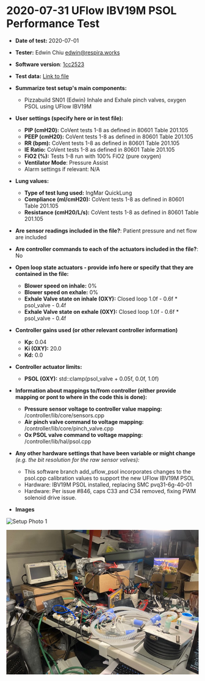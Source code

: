 # 2020-07-31 UFlow IBV19M PSOL Performance Test

* **Date of test:** 2020-07-01

* **Tester:** Edwin Chiu edwin@respira.works

* **Software version**: [1cc2523](https://github.com/RespiraWorks/Ventilator/commit/1cc252376c78fb6796afd2caeaa50d72c056ad4e)

* **Test data:** [Link to file](https://github.com/RespiraWorks/Ventilator/tree/master/software/sample-data/2020-07-31-UFlow-Performance)

* **Summarize test setup's main components:**
  * Pizzabuild SN01 (Edwin) Inhale and Exhale pinch valves, oxygen PSOL using UFlow IBV19M

* **User settings (specify here or in test file):**
    * **PIP (cmH20):** CoVent tests 1-8 as defined in 80601 Table 201.105
    * **PEEP (cmH20):** CoVent tests 1-8 as defined in 80601 Table 201.105
    * **RR (bpm):** CoVent tests 1-8 as defined in 80601 Table 201.105
    * **IE Ratio:** CoVent tests 1-8 as defined in 80601 Table 201.105
    * **FiO2 (%):** Tests 1-8 run with 100% FiO2 (pure oxygen)
    * **Ventilator Mode**: Pressure Assist
    * Alarm settings if relevant: N/A

* **Lung values:**
    * **Type of test lung used:** IngMar QuickLung
    * **Compliance (ml/cmH20):** CoVent tests 1-8 as defined in 80601 Table 201.105
    * **Resistance (cmH20/L/s):** CoVent tests 1-8 as defined in 80601 Table 201.105
* **Are sensor readings included in the file?**: Patient pressure and net flow are included

* **Are controller commands to each of the actuators included in the file?**: No

* **Open loop state actuators - provide info here or specify that they are contained in the file:**
    * **Blower speed on inhale:** 0%
    * **Blower speed on exhale:** 0%
	* **Exhale Valve state on inhale (OXY):** Closed loop 1.0f - 0.6f * psol_valve - 0.4f
    * **Exhale Valve state on exhale (OXY):** Closed loop 1.0f - 0.6f * psol_valve - 0.4f

* **Controller gains used (or other relevant controller information)**
    * **Kp:** 0.04
	* **Ki (OXY):** 20.0
    * **Kd:** 0.0

* **Controller actuator limits:**
	* **PSOL (OXY):** std::clamp(psol_valve + 0.05f, 0.0f, 1.0f)

* **Information about mappings to/from controller (either provide mapping or pont to where in the code this is done):**
    * **Pressure sensor voltage to controller value mapping:** /controller/lib/core/sensors.cpp
    * **Air pinch valve command to voltage mapping:** /controller/lib/core/pinch_valve.cpp
    * **Ox PSOL valve command to voltage mapping:** /controller/lib/hal/psol.cpp

* **Any other hardware settings that have been variable or might change** *(e.g. the bit resolution for the raw sensor valves):*
  * This software branch add_uflow_psol incorporates changes to the psol.cpp calibration values to support the new UFlow IBV19M PSOL
  * Hardware: IBV19M PSOL installed, replacing SMC pvq31-6g-40-01
  * Hardware: Per issue #846, caps C33 and C34 removed, fixing PWM solenoid drive issue.

* **Images**

![Setup Photo 1](SetupPhoto1.jpeg)

![Setup Photo 2](SetupPhoto2.jpeg)
